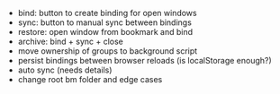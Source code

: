 - bind: button to create binding for open windows
- sync: button to manual sync between bindings
- restore: open window from bookmark and bind
- archive: bind + sync + close
- move ownership of groups to background script
- persist bindings between browser reloads (is localStorage enough?)
- auto sync (needs details)
- change root bm folder and edge cases